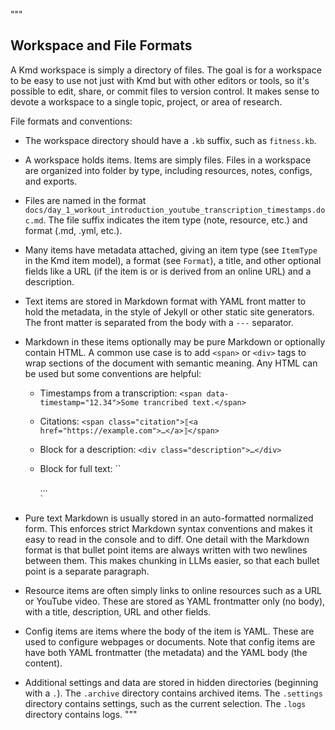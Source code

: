 """
## Workspace and File Formats

A Kmd workspace is simply a directory of files.
The goal is for a workspace to be easy to use not just with Kmd but with other editors or
tools, so it's possible to edit, share, or commit files to version control.
It makes sense to devote a workspace to a single topic, project, or area of research.

File formats and conventions:

- The workspace directory should have a `.kb` suffix, such as `fitness.kb`.

- A workspace holds items.
  Items are simply files.
  Files in a workspace are organized into folder by type, including resources, notes,
  configs, and exports.

- Files are named in the format
  `docs/day_1_workout_introduction_youtube_transcription_timestamps.doc.md`. The file suffix
  indicates the item type (note, resource, etc.)
  and format (.md, .yml, etc.).

- Many items have metadata attached, giving an item type (see `ItemType` in the Kmd item
  model), a format (see `Format`), a title, and other optional fields like a URL (if the item
  is or is derived from an online URL) and a description.

- Text items are stored in Markdown format with YAML front matter to hold the metadata, in
  the style of Jekyll or other static site generators.
  The front matter is separated from the body with a `---` separator.

- Markdown in these items optionally may be pure Markdown or optionally contain HTML. A
  common use case is to add `<span>` or `<div>` tags to wrap sections of the document with
  semantic meaning.
  Any HTML can be used but some conventions are helpful:

  - Timestamps from a transcription: `<span data-timestamp="12.34">Some trancribed
    text.</span>`

  - Citations: `<span class="citation">⟦<a href="https://example.com">…</a>⟧</span>`

  - Block for a description: `<div class="description">…</div>`

  - Block for full text: ``<div class="full-text">…</div>`

- Pure text Markdown is usually stored in an auto-formatted normalized form.
  This enforces strict Markdown syntax conventions and makes it easy to read in the console
  and to diff.
  One detail with the Markdown format is that bullet point items are always written with two
  newlines between them.
  This makes chunking in LLMs easier, so that each bullet point is a separate paragraph.

- Resource items are often simply links to online resources such as a URL or YouTube video.
  These are stored as YAML frontmatter only (no body), with a title, description, URL and
  other fields.

- Config items are items where the body of the item is YAML. These are used to configure
  webpages or documents.
  Note that config items are have both YAML frontmatter (the metadata) and the YAML body
  (the content).

- Additional settings and data are stored in hidden directories (beginning with a `.`). The
  `.archive` directory contains archived items.
  The `.settings` directory contains settings, such as the current selection.
  The `.logs` directory contains logs.
  """

